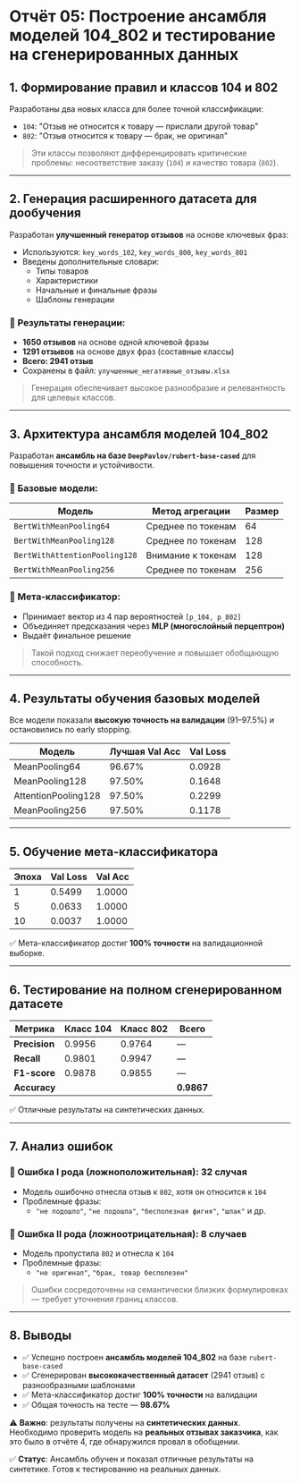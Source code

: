 # Отчёт 05: Построение ансамбля моделей 104_802 и тестирование на сгенерированных данных

## 1. Формирование правил и классов 104 и 802

Разработаны два новых класса для более точной классификации:
- `104`: "Отзыв не относится к товару — прислали другой товар"
- `802`: "Отзыв относится к товару — брак, не оригинал"

> Эти классы позволяют дифференцировать критические проблемы: несоответствие заказу (`104`) и качество товара (`802`).

---

## 2. Генерация расширенного датасета для дообучения

Разработан **улучшенный генератор отзывов** на основе ключевых фраз:
- Используются: `key_words_102`, `key_words_800`, `key_words_801`
- Введены дополнительные словари:
  - Типы товаров
  - Характеристики
  - Начальные и финальные фразы
  - Шаблоны генерации

### 🔹 Результаты генерации:
- **1650 отзывов** на основе одной ключевой фразы
- **1291 отзывов** на основе двух фраз (составные классы)
- **Всего: 2941 отзыв**
- Сохранены в файл: `улучшенные_негативные_отзывы.xlsx`

> Генерация обеспечивает высокое разнообразие и релевантность для целевых классов.

---

## 3. Архитектура ансамбля моделей 104_802

Разработан **ансамбль на базе `DeepPavlov/rubert-base-cased`** для повышения точности и устойчивости.

### 🔧 Базовые модели:
| Модель                       | Метод агрегации    | Размер |
|------------------------------|--------------------|--------|
| `BertWithMeanPooling64`      | Среднее по токенам | 64     |
| `BertWithMeanPooling128`     | Среднее по токенам | 128    |
| `BertWithAttentionPooling128`| Внимание к токенам | 128    |
| `BertWithMeanPooling256`     | Среднее по токенам | 256    |

### 🧠 Мета-классификатор:
- Принимает вектор из 4 пар вероятностей `[p_104, p_802]`
- Объединяет предсказания через **MLP (многослойный перцептрон)**
- Выдаёт финальное решение

> Такой подход снижает переобучение и повышает обобщающую способность.

---

## 4. Результаты обучения базовых моделей

Все модели показали **высокую точность на валидации** (91–97.5%) и остановились по early stopping.

| Модель              | Лучшая Val Acc | Val Loss |
|---------------------|----------------|----------|
| MeanPooling64       | 96.67%         | 0.0928   |
| MeanPooling128      | 97.50%         | 0.1648   |
| AttentionPooling128 | 97.50%         | 0.2299   |
| MeanPooling256      | 97.50%         | 0.1178   |

---

## 5. Обучение мета-классификатора

| Эпоха | Val Loss | Val Acc |
|-------|----------|---------|
| 1     | 0.5499   | 1.0000  |
| 5     | 0.0633   | 1.0000  |
| 10    | 0.0037   | 1.0000  |

✅ Мета-классификатор достиг **100% точности** на валидационной выборке.

---

## 6. Тестирование на полном сгенерированном датасете

| Метрика       | Класс 104 | Класс 802 | Всего      |
|---------------|-----------|-----------|------------|
| **Precision** | 0.9956    | 0.9764    | —          |
| **Recall**    | 0.9801    | 0.9947    | —          |
| **F1-score**  | 0.9878    | 0.9855    | —          |
| **Accuracy**  |           |           | **0.9867** |

✅ Отличные результаты на синтетических данных.

---

## 7. Анализ ошибок

### 🔴 Ошибка I рода (ложноположительная): 32 случая
- Модель ошибочно отнесла отзыв к `802`, хотя он относится к `104`
- Проблемные фразы:
  - `"не подошло"`, `"не подошла"`, `"бесполезная фигня"`, `"шлак"` и др.

### 🔴 Ошибка II рода (ложноотрицательная): 8 случаев
- Модель пропустила `802` и отнесла к `104`
- Проблемные фразы:
  - `"не оригинал"`, `"брак, товар бесполезен"`

> Ошибки сосредоточены на семантически близких формулировках — требует уточнения границ классов.

---

## 8. Выводы

- ✅ Успешно построен **ансамбль моделей 104_802** на базе `rubert-base-cased`
- ✅ Сгенерирован **высококачественный датасет** (2941 отзыв) с разнообразными шаблонами
- ✅ Мета-классификатор достиг **100% точности** на валидации
- ✅ Общая точность на тесте — **98.67%**

⚠️ **Важно**: результаты получены на **синтетических данных**. Необходимо проверить модель на **реальных отзывах заказчика**, как это было в отчёте 4, где обнаружился провал в обобщении.

✅ **Статус**: Ансамбль обучен и показал отличные результаты на синтетике. Готов к тестированию на реальных данных.